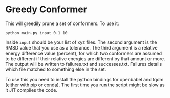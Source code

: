 # Greedy Conformer

This will greedily prune a set of conformers. To use it:
```
python main.py input 0.1 10
```
Inside `input` should be your list of xyz files. The second argument is
the RMSD value that you use as a tolerance. The third argument is a relative 
energy difference value (percent), for which two conformers are assumed to 
be different if their relative energies are different by that amount or more.
The output will be written to failures.txt and successes.txt. Failures details
which file matched to something else in the set.

To use this you need to install the python bindings for openbabel and tqdm
(either with pip or conda). The first time you run the script might
be slow as it JIT compiles the code.

